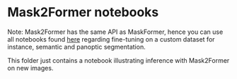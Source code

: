 # Mask2Former notebooks

Note: Mask2Former has the same API as MaskFormer, hence you can use all notebooks found [here](https://github.com/NielsRogge/Transformers-Tutorials/tree/master/MaskFormer)
regarding fine-tuning on a custom dataset for instance, semantic and panoptic segmentation. 

This folder just contains a notebook illustrating inference with Mask2Former on new images.
